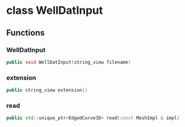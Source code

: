 # class WellDatInput


## Functions

### WellDatInput

```cpp
public void WellDatInput(string_view filename)
```


### extension

```cpp
public string_view extension()
```


### read

```cpp
public std::unique_ptr<EdgedCurve3D> read(const MeshImpl & impl)
```




